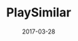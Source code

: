 ---
layout: site
title: "PlaySimilar"
date: 2017-03-28
categories: [community]
version: 4.0.1
major: 4
minor: 0
patch: 1
slug: playsimilar
link: https://www.playsimilar.com/us
submitter: lpolepeddi
permalink: /sites/:slug
---